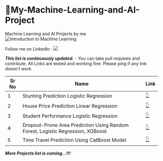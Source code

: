 # 🚀My-Machine-Learning-and-AI-Project
Machine Learning and AI Projects by me
![Introduction to Machine Learning](https://github.com/user-attachments/assets/b1a10857-8bbc-456b-9560-04699816cc8d)


Follow me on LinkedIn : [![](https://img.shields.io/badge/LinkedIn-0077B5?style=for-the-badge&logo=linkedin&logoColor=white)](https://www.linkedin.com/in/rezkanorhafizah/)

***This list is continuously updated.*** - You can take pull requests and contribute. All Links are tested and working fine. Please ping if any link doesn't work

| Sr No | Name                                                         | Link                                                         |
| ----- | ------------------------------------------------------------ | ------------------------------------------------------------ |
| 1     | Stunting Prediction Logistic Regression                      | [👆](https://www.kaggle.com/code/rezkanorhafizah/final-project-stunting-prediction) |
| 2     | House Price Prediction Linear Regression                     | [👆](https://www.kaggle.com/code/rezkanorhafizah/linear-regression-model) |
| 3     | Student Performance Logistic Regression                      | [👆](https://colab.research.google.com/drive/1y4t1bjsiJXbeA-Qs-__aDCF3hQLCgb4r?usp=sharing)        |
| 4     | Dropout-Prone Area Prediction Using Random Forest, Logistic Regression, XGBoost                               | [👆](https://medium.com/coders-camp/10-machine-learning-projects-on-time-seri%20es-forecasting-ee0368420ccd) |
| 5     | Time Travel Prediction Using CatBoost Model                  | [👆](https://www.kaggle.com/code/rezkanorhafizah/travel-time-prediction-using-catbooster)|

***More Projects list is coming...!!!***
